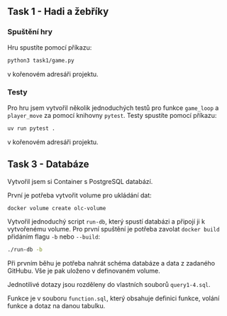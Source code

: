 ## Task 1 - Hadi a žebříky

### Spuštění hry
Hru spustíte pomocí příkazu:
```bash
python3 task1/game.py
```
v kořenovém adresáři projektu.

### Testy
Pro hru jsem vytvořil několik jednoduchých testů pro funkce `game_loop` a `player_move` za pomocí knihovny `pytest`. Testy spustíte pomocí příkazu:
```bash
uv run pytest .
```
v kořenovém adresáři projektu.

## Task 3 - Databáze

Vytvořil jsem si Container s PostgreSQL databází. 

První je potřeba vytvořit volume pro ukládání dat:
```bash
docker volume create olc-volume
```
Vytvořil jednoduchý script `run-db`, který spustí databázi a připojí ji k vytvořenému volume. Pro první spuštění je potřeba zavolat `docker build` přidáním flagu `-b` nebo `--build`:
```bash
./run-db -b
```
Při prvním běhu je potřeba nahrát schéma databáze a data z zadaného GitHubu. Vše je pak uloženo v definovaném volume.

Jednotilivé dotazy jsou rozděleny do vlastních souborů `query1-4.sql`.

Funkce je v souboru `function.sql`, který obsahuje definici funkce, volání funkce a dotaz na danou tabulku.
